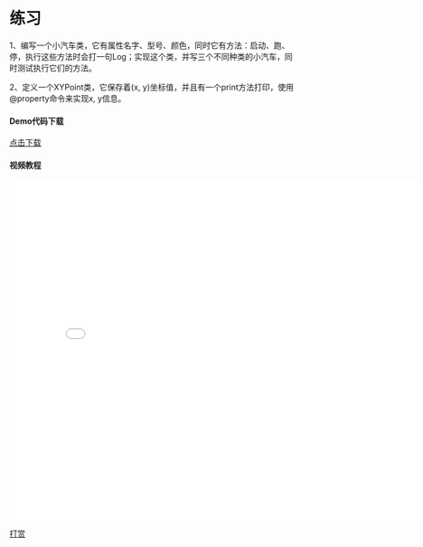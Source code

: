 # 练习

1、编写一个小汽车类，它有属性名字、型号、颜色，同时它有方法：启动、跑、停，执行这些方法时会打一句Log；实现这个类，并写三个不同种类的小汽车，同时测试执行它们的方法。

2、定义一个XYPoint类，它保存着(x, y)坐标值，并且有一个print方法打印，使用@property命令来实现x, y信息。

#### Demo代码下载
 [点击下载](http://objective-c.codebook.cf/chapter2/Chapter2Exercise.zip)

 #### 视频教程
<iframe src="//player.bilibili.com/player.html?aid=970063420&bvid=BV17p4y1k7ce&cid=249900199&page=1" scrolling="no" border="0" frameborder="no" framespacing="0" allowfullscreen="true" width="800" height="600"> </iframe>

[打赏](../include/donate.md ':include')